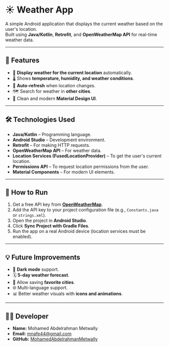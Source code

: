 # ☀️ Weather App

A simple Android application that displays the current weather based on the user's location.  
Built using **Java/Kotlin**, **Retrofit**, and **OpenWeatherMap API** for real-time weather data.

---

## 📌 Features
- 📍 **Display weather for the current location** automatically.
- 🌡 Shows **temperature, humidity, and weather conditions**.
- 🔄 **Auto-refresh** when location changes.
- 🗺 Search for weather in **other cities**.
- 🎨 Clean and modern **Material Design UI**.

---

## 🛠 Technologies Used
- **Java/Kotlin** – Programming language.
- **Android Studio** – Development environment.
- **Retrofit** – For making HTTP requests.
- **OpenWeatherMap API** – For weather data.
- **Location Services (FusedLocationProvider)** – To get the user's current location.
- **Permissions API** – To request location permissions from the user.
- **Material Components** – For modern UI elements.

---

## 🚀 How to Run
1. Get a free API key from **[OpenWeatherMap](https://openweathermap.org/api)**.
2. Add the API key to your project configuration file (e.g., `Constants.java` or `strings.xml`).
3. Open the project in **Android Studio**.
4. Click **Sync Project with Gradle Files**.
5. Run the app on a real Android device (location services must be enabled).

---

## 💡 Future Improvements
- 🌙 **Dark mode** support.
- 🗓 **5-day weather forecast**.
- 📍 Allow saving **favorite cities**.
- 🌐 Multi-language support.
- 📊 Better weather visuals with **icons and animations**.

---

## 👨‍💻 Developer
- **Name:** Mohamed Abdelrahman Metwally  
- **Email:** [mnafe44@gmail.com](mailto:mnafe44@gmail.com)  
- **GitHub:** [MohamedAbdelrahmanMetwally](https://github.com/MohamedAbdelrahmanMetwally)

 
 
